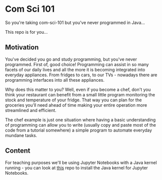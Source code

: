 # Com Sci 101

So you're taking com-sci-101 but you've never programmed in Java... 

This repo is for you... 

## Motivation

You've decided you go and study programming, but you've never programmed. First of, good choice! Programming can assist in so many facets of our daily lives and all the more it is becoming integrated into everyday appliances. From fridges to cars, to our TVs - nowadays there are programming interfaces into all these appliances. 

Why does this matter to you? Well, even if you become a chef, don't you think your restaurant can benefit from a small little program monitoring the stock and temperature of your fridge. That way you can plan for the groceries you'll need ahead of time making your entire operation more streamlined and efficient. 

The chef example is just one situation where having a basic understanding of programming can allow you to write (usually copy and paste most of the code from a tutorial somewhere) a simple program to automate everyday mundane tasks. 

## Content

For teaching purposes we'll be using Jupyter Notebooks with a Java kernel running - you can look at <a href='https://github.com/SpencerPark/IJava#install-pre-built-binary'>this</a> repo to install the Java kernel for Jupyter Notebooks. 

